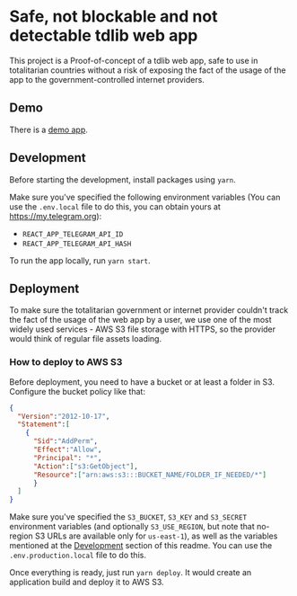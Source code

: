 # Safe, not blockable and not detectable tdlib web app

This project is a Proof-of-concept of a tdlib web app, safe to use in totalitarian countries without a risk of exposing the fact of the usage of the app to the government-controlled internet providers.

## Demo

There is a [demo app](https://s3.amazonaws.com/tdlib.web.app/index.html).

## Development

Before starting the development, install packages using `yarn`.

Make sure you've specified the following environment variables (You can use the `.env.local` file to do this, you can obtain yours at https://my.telegram.org):

* `REACT_APP_TELEGRAM_API_ID`
* `REACT_APP_TELEGRAM_API_HASH`

To run the app locally, run `yarn start`.

## Deployment

To make sure the totalitarian government or internet provider couldn't track the fact of the usage of the web app by a user, we use one of the most widely used services - AWS S3 file storage with HTTPS, so the provider would think of regular file assets loading.

### How to deploy to AWS S3

Before deployment, you need to have a bucket or at least a folder in S3. Configure the bucket policy like that:

```json
{
  "Version":"2012-10-17",
  "Statement":[
    {
      "Sid":"AddPerm",
      "Effect":"Allow",
      "Principal": "*",
      "Action":["s3:GetObject"],
      "Resource":["arn:aws:s3:::BUCKET_NAME/FOLDER_IF_NEEDED/*"]
      }
  ]
}
```

Make sure you've specified the `S3_BUCKET`, `S3_KEY` and `S3_SECRET` environment variables (and optionally `S3_USE_REGION`, but note that no-region S3 URLs are available only for `us-east-1`), as well as the variables mentioned at the [Development](#development) section of this readme. You can use the `.env.production.local` file to do this.

Once everything is ready, just run `yarn deploy`. It would create an application build and deploy it to AWS S3.
